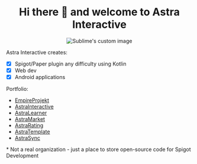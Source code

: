 
<h1 align="center">
  Hi there 👋 and welcome to Astra Interactive
</h1>
<p align="center">
  <img src="https://avatars.githubusercontent.com/u/93258040?s=400&u=ccad2decf1d69cd54ee876dd140bf7d0b1ee1996&v=4" alt="Sublime's custom image"/>
</p>

Astra Interactive creates:
- [x] Spigot/Paper plugin any difficulty using Kotlin
- [x] Web dev
- [x] Android applications

Portfolio:
- [EmpireProjekt](https://EmpireProjekt.ru)
- [AstraInteractive](https://AstraInteractive.ru)
- [AstraLearner](https://play.google.com/store/apps/details?id=com.makeevrserg.astralearner)
- [AstraMarket](https://www.spigotmc.org/resources/astra-market.99114/)
- [AstraRating](https://www.spigotmc.org/resources/simple-rating.103317/)
- [AstraTemplate](https://www.spigotmc.org/resources/astra-template.103383/)
- [AstraSync](https://github.com/Astra-Interactive/AstraSync)

\* Not a real organization - just a place to store open-source code for Spigot Development
